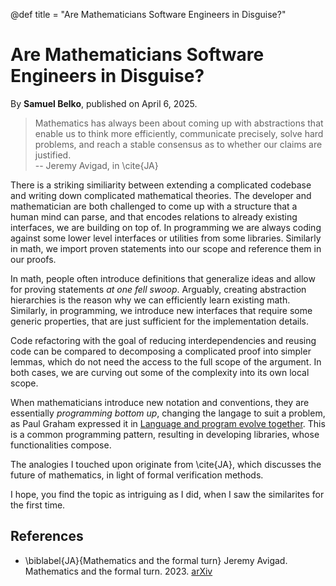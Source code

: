 @def title = "Are Mathematicians Software Engineers in Disguise?"

# Are Mathematicians Software Engineers in Disguise?

By **Samuel Belko**, published on April 6, 2025.

> Mathematics has always been about coming up with abstractions that enable us to think more efficiently, communicate precisely, solve hard problems, and reach a stable consensus as to whether our claims are justified.\
> -- Jeremy Avigad, in \cite{JA}

There is a striking similiarity between extending a complicated codebase and writing down  complicated mathematical theories. The developer and mathematician are both challenged to come up with a structure that a human mind can parse, and that encodes relations to already existing interfaces, we are building on top of. In programming we are always coding against 
some lower level interfaces or utilities from some libraries. Similarly in math, we import proven statements into our scope and reference them in our proofs.

In math, people often introduce definitions that generalize ideas and allow for proving statements *at one fell swoop*. Arguably, creating abstraction hierarchies is the reason why we can efficiently learn existing math.
Similarly, in programming, 
we introduce new interfaces that require some generic properties, that are just sufficient for the implementation details.

Code refactoring with the goal of reducing interdependencies and reusing code can be compared to decomposing a complicated proof into simpler lemmas, which do not need the access to the full scope of the argument. In both cases, we are curving out some of the complexity into 
its own local scope.

When mathematicians introduce new notation and conventions, they are essentially 
*programming bottom up*, changing the langage 
to suit a problem, as Paul Graham expressed it in [Language and program evolve together](https://www.paulgraham.com/progbot.html). This is a common programming pattern, resulting 
in developing libraries, whose functionalities compose.

The analogies I touched upon originate from \cite{JA}, which discusses the future of mathematics, in light of formal verification methods.

I hope, you find the topic as intriguing as I did, when I saw the similarites for the first time.

## References

- \biblabel{JA}{Mathematics and the formal turn} Jeremy Avigad. Mathematics and the formal turn. 2023. [arXiv](https://arxiv.org/abs/2311.00007)
